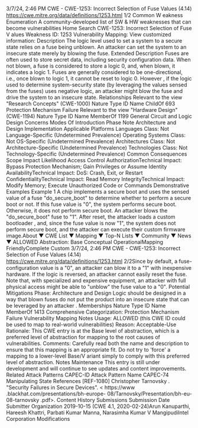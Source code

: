 3/7/24, 2:46 PM CWE - CWE-1253: Incorrect Selection of Fuse Values (4.14)
https://cwe.mitre.org/data/deﬁnitions/1253.html 1/2
Common W eakness Enumeration
A community-developed list of SW & HW weaknesses that can become
vulnerabilities
Home Search
CWE-1253: Incorrect Selection of Fuse V alues
Weakness ID: 1253
Vulnerability Mapping: 
View customized information:
 Description
The logic level used to set a system to a secure state relies on a fuse being unblown. An attacker can set the system to an insecure
state merely by blowing the fuse.
 Extended Description
Fuses are often used to store secret data, including security configuration data. When not blown, a fuse is considered to store a logic
0, and, when blown, it indicates a logic 1. Fuses are generally considered to be one-directional, i.e., once blown to logic 1, it cannot
be reset to logic 0. However , if the logic used to determine system-security state (by leveraging the values sensed from the fuses)
uses negative logic, an attacker might blow the fuse and drive the system to an insecure state.
 Relationships
 Relevant to the view "Research Concepts" (CWE-1000)
Nature Type ID Name
ChildOf 693 Protection Mechanism Failure
 Relevant to the view "Hardware Design" (CWE-1194)
Nature Type ID Name
MemberOf 1199 General Circuit and Logic Design Concerns
 Modes Of Introduction
Phase Note
Architecture and Design
Implementation
 Applicable Platforms
Languages
Class: Not Language-Specific (Undetermined Prevalence)
Operating Systems
Class: Not OS-Specific (Undetermined Prevalence)
Architectures
Class: Not Architecture-Specific (Undetermined Prevalence)
Technologies
Class: Not Technology-Specific (Undetermined Prevalence)
 Common Consequences
Scope Impact Likelihood
Access Control
AuthorizationTechnical Impact: Bypass Protection Mechanism; Gain Privileges or Assume Identity
AvailabilityTechnical Impact: DoS: Crash, Exit, or Restart
ConfidentialityTechnical Impact: Read Memory
IntegrityTechnical Impact: Modify Memory; Execute Unauthorized Code or Commands
 Demonstrative Examples
Example 1
A chip implements a secure boot and uses the sensed value of a fuse "do\_secure\_boot" to determine whether to perform a secure
boot or not. If this fuse value is "0", the system performs secure boot. Otherwise, it does not perform secure boot.
An attacker blows the "do\_secure\_boot" fuse to "1". After reset, the attacker loads a custom bootloader , and, since the fuse value is
now "1", the system does not perform secure boot, and the attacker can execute their custom firmware image.About ▼ CWE List ▼ Mapping ▼ Top-N Lists ▼ Community ▼ News ▼
ALLOWED
Abstraction: Base
Conceptual OperationalMapping
FriendlyComplete Custom
3/7/24, 2:46 PM CWE - CWE-1253: Incorrect Selection of Fuse Values (4.14)
https://cwe.mitre.org/data/deﬁnitions/1253.html 2/2Since by default, a fuse-configuration value is a "0", an attacker can blow it to a "1" with inexpensive hardware.
If the logic is reversed, an attacker cannot easily reset the fuse. Note that, with specialized and expensive equipment, an attacker with
full physical access might be able to "unblow" the fuse value to a "0".
 Potential Mitigations
Phase: Architecture and Design
Logic should be designed in a way that blown fuses do not put the product into an insecure state that can be leveraged by an
attacker .
 Memberships
Nature Type ID Name
MemberOf 1413 Comprehensive Categorization: Protection Mechanism Failure
 Vulnerability Mapping Notes
Usage: ALLOWED (this CWE ID could be used to map to real-world vulnerabilities)
Reason: Acceptable-Use
Rationale:
This CWE entry is at the Base level of abstraction, which is a preferred level of abstraction for mapping to the root causes of
vulnerabilities.
Comments:
Carefully read both the name and description to ensure that this mapping is an appropriate fit. Do not try to 'force' a mapping to a
lower-level Base/V ariant simply to comply with this preferred level of abstraction.
 Notes
Maintenance
This entry is still under development and will continue to see updates and content improvements.
 Related Attack Patterns
CAPEC-ID Attack Pattern Name
CAPEC-74 Manipulating State
 References
[REF-1080] Christopher Tarnovsky . "Security Failures in Secure Devices". < https://www .blackhat.com/presentations/bh-europe-
08/Tarnovsky/Presentation/bh-eu-08-tarnovsky .pdf>.
 Content History
 Submissions
Submission Date Submitter Organization
2019-10-15
(CWE 4.1, 2020-02-24)Arun Kanuparthi, Hareesh Khattri, Parbati Kumar Manna, Narasimha Kumar V
MangipudiIntel
Corporation
 Modifications
